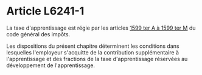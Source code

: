 # Article L6241-1

La taxe d'apprentissage est régie par les articles [1599 ter A à 1599 ter M][1] du code général des impôts. 

Les dispositions du présent chapitre déterminent les conditions dans lesquelles l'employeur s'acquitte de la contribution supplémentaire à l'apprentissage et des fractions de la taxe d'apprentissage réservées au développement de l'apprentissage.

 [1]: /affichCodeArticle.do?cidTexte=LEGITEXT000006069577&idArticle=LEGIARTI000006306433&dateTexte=&categorieLien=cid